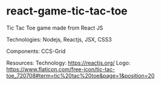 # react-game-tic-tac-toe

Tic Tac Toe game made from React JS

Technologies:
Nodejs,
Reactjs,
JSX,
CSS3

Components:
CCS-Grid

Resources:
Technology: https://reactjs.org/
Logo: https://www.flaticon.com/free-icon/tic-tac-toe_720708#term=tic%20tac%20toe&page=1&position=20
